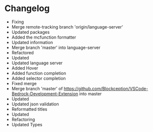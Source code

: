 # Changelog 
- Fixing
- Merge remote-tracking branch 'origin/language-server'
- Updated packages
- Added the mcfunction formatter
- Updated information
- Merge branch 'master' into language-server
- Refactored
- Updated
- Updated language server
- Added Hover
- Added function completion
- Added selector completion
- Fixed merge
- Merge branch 'master' of https://github.com/Blockception/VSCode-Bedrock-Development-Extension into master
- Updated
- Updated json validation
- Reformatted titles
- Updated
- Refactoring
- Updated Types